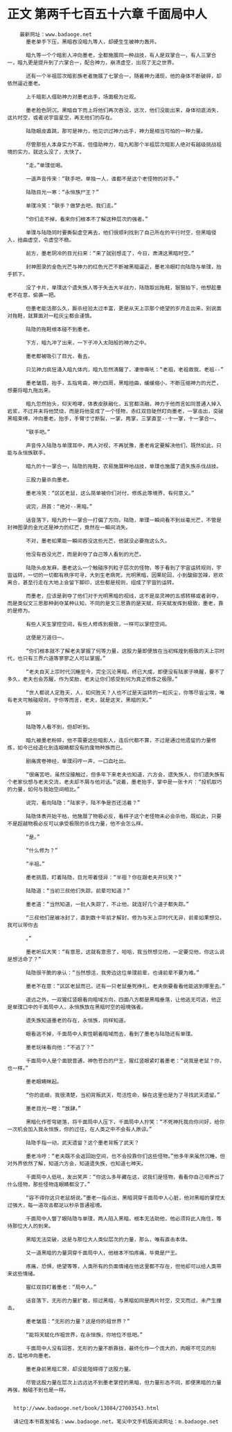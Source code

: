 # 正文 第两千七百五十六章 千面局中人
        最新网址：www.badaoge.net
          墨老单手下压，黑暗吞没暗九等人，却硬生生被神力轰开。
      
          暗九等一个个暗影人冲向墨老，全都施展同一种战技，有人是双掌合一，有人三掌合一，暗九更是提升到了六掌合一，配合神力，崩溃虚空，出现了无之世界。
      
          还有一个半祖层次暗影族老者施展了七掌合一，随着神力涌现，他的身体不断破碎，却依然逼近墨老。
      
          上千暗影人借助神力对墨老出手，场面极为壮观。
      
          墨老脸色阴沉，黑暗自下而上将他们再次吞没，这次，他们没能出来，身体彻底消失，这片时空，或者说宇宙星空，再无他们的存在。
      
          陆隐眼皮直跳，那可是神力，他见识过神力出手，神力是相当可怕的一种力量。
      
          尽管那些人本身实力不高，但借助神力，暗九和那个半祖层次暗影人绝对有越级挑战祖境的实力，就这么没了，太快了。
      
          “走。”单璞低喝。
      
          一道声音传来：“联手吧，单独一人，谁都不是这个老怪物的对手。”
      
          陆隐目光一寒：“永恒族尸王？”
      
          单璞冷笑：“联手？做梦去吧，我们走。”
      
          “你们走不掉，看来你们根本不了解这种层次的强者。”
      
          单璞与陆隐同时要撕裂虚空离去，他们很顺利找到了自己所在的平行时空，但黑暗侵入，扭曲虚空，令虚空不稳。
      
          前方，墨老阴冷的目光扫来：“来了就别想走了，今日，肃清这黑暗时空。”
      
          封神图录的金色光芒与神力的红色光芒不断被黑暗逼近，墨老冷眼盯向陆隐与单璞，抬手抓下。
      
          没了卡片，单璞这个遗失族人等于失去大半战力，陆隐取出拖鞋，狠狠拍下，他想趁墨老不在意，偷袭一把。
      
          但墨老能活那么久，厮杀经验太过丰富，更是从天上宗那个绝望的岁月走出来，别说面对拖鞋，就算面对一粒灰尘都会谨慎。
      
          陆隐的拖鞋根本碰不到墨老。
      
          下方，暗九冲了出来，一下子冲入太阳般的神力之中。
      
          墨老都被吸引了目光，看去。
      
          只见神力疯狂涌入暗九体内，暗九忽然清醒了，凄惨嘶吼：“老祖，老祖救我，老祖--”
      
          墨老皱眉，抬手，五指弯曲，神力四周，黑暗扭曲，缓缓缩小，不断压缩神力的光芒，想要将暗九拖出来。
      
          暗九忽然抬头，仰天咆哮，体表皮肤融化，五官都浇融，神力于他而言如同普通人掉入岩浆，不过并未将他焚烧，而是将他变成了一个怪物，赤红双目陡然盯向墨老，一掌击出，突破黑暗束缚，冲向墨老，抬手，手臂寸寸断裂，一掌，两掌，三掌直至--十一掌，十一掌合一。
      
          “联手吧。”
      
          声音传入陆隐与单璞耳中，两人对视，不再犹豫，墨老肯定要解决他们，既然如此，只能与永恒族联手。
      
          暗九的十一掌合一，陆隐的拖鞋，农易施展种地战技，单璞也施展了遗失族杀伐战技。
      
          三股力量杀向墨老。
      
          墨老冷笑：“区区老鼠，这么简单被你们对付，修炼此等境界，有何意义。”
      
          说完，昂首：“绝对--黑暗。”
      
          话音落下，暗九的十一掌合一打偏了方向，陆隐，单璞一瞬间看不到丝毫光芒，不管是封神图录的金光还是神力的红芒，竟然在一瞬间消失。
      
          不对，墨老如果能一瞬间吞没这些光芒，他就没必要拖这么久。
      
          他没有吞没光芒，而是剥夺了自己等人看到的光芒。
      
          陆隐头皮发麻，墨老这么一个触碰序列粒子层次的怪物，等于看到了宇宙运转规则，宇宙运转，一切的一切都有秩序可寻，大到生老病死，光明黑暗，因果轮回，小到酸甜苦辣，悲欢离合，甚至行走在大地上会留下脚印，这些都是规则，组成了宇宙的运转。
      
          而墨老，应该是剥夺了他们对于光明黑暗的视线，这不是巫灵神的五感转移或者剥夺，而是类似文三思那种剥夺某种认知，不同的是文三思靠的是天赋，将天赋发挥到极致，墨老，靠的是修为。
      
          有些人天生掌控空间，有些人修炼到极致，一样可以掌控空间。
      
          这便是万道归一。
      
          “你们根本就不了解老夫掌握了何等力量，这股力量即便放在当初辉煌到极致的天上宗时代，也只有三界六道等寥寥之人可以掌握。”
      
          “老夫自天上宗时代沉睡至今，完全沉沦黑暗，终已大成，即便没有陆家子唤醒，要不了多久，老夫也会苏醒，作为奖励，老夫让你们感受到何为真正修炼之极限。”
      
          “世人都说人定胜天，人，如何胜天？人也不过是天运转的一粒灰尘，你等尽皆尘埃，唯有老夫可触碰规则，于你等而言，老夫，就是这天，黑暗的天。”
      
          砰
      
          陆隐等人看不到，但却听到。
      
          暗九被墨老粉碎，他不需要这些暗影人，连后代都不算，不过是通过他遗留的力量修炼，如今已经退化到连眼睛都没有的废物种族而已。
      
          剧痛席卷神经，单璞闷哼一声，一口血吐出。
      
          “很痛苦吧，虽然没接触过，但多年下来老夫也知道，六方会，遗失族人，你们遗失族有个老家伙想与老夫交流，老夫却不屑与他对话。”说着，墨老抬手，掌中是一张卡片：“投机取巧的力量，如何与我始空间相比。”
      
          说完，看向陆隐：“陆家子，陆不争是否还活着？”
      
          陆隐体表开始干枯，他施展了物极必反，看样子这个老怪物未必会杀他，既如此，只要不是超越物极必反可以承受极限的杀伐力量，他不会怎么样。
      
          “是。”
      
          “什么修为？”
      
          “半祖。”
      
          墨老挑眉，盯着陆隐，目光带着怪异：“半祖？你在跟老夫开玩笑？”
      
          陆隐道：“当初三叔他们失踪，前辈可知道？”
      
          墨老道：“当然知道，一批人失踪了，不止他，就连好几个道子都失踪。”
      
          “三叔他们是被冰封了，直到数十年前才解封，修为与天上宗时代无异，前辈如果想见，我可以带你去
      
          。”
      
          墨老听后大笑：“有意思，这就有意思了，哈哈，我当然想见他，一定要见他，你这么说是想活命了？”
      
          陆隐很干脆的承认：“当然想活，我旁边这位单璞前辈，也请前辈不要为难。”
      
          墨老不在意：“区区老鼠而已，还有一只老鼠垂死挣扎，老夫倒要看看他能逃到哪里去。”
      
          遥远之外，一双猩红竖眼看向暗域方向，四面八方都是黑暗垂落，让他逃无可逃，他正是单璞口中的千面局中人，永恒族放在黑暗时空的祖境强者。
      
          遗失族知道墨老的存在，永恒族，同样知道。
      
          眼看逃不掉，千面局中人索性朝着暗域而去，看到了墨老与陆隐还有单璞。
      
          墨老玩味看向他：“不逃了？”
      
          千面局中人是个面貌普通，神色苍白的尸王，猩红竖眼紧盯着墨老：“说我是老鼠？你，也一样。”
      
          墨老眼睛眯起。
      
          “你的底细，我很清楚，当初背叛武天，苟活性命，躲在这里也是为了寻找武天遗留。”
      
          墨老目光一瞪：“放肆。”
      
          黑暗化作苍穹砸落，将千面局中人压下，千面局中人狞笑：“不死神托我向你问好，给你一次机会加入我永恒族，你的过往，在人类之中不会有人原谅。”
      
          陆隐手指一动，武天遗留？这个墨老背叛了武天？
      
          墨老冷哼：“老夫既不会返回始空间，也不会投靠你们这些怪物。”他多年来虽然沉睡，但对外界依然了解，知道六方会，知道遗失族，也知道七神天。
      
          千面局中人低吼，发出笑声：“你这么多年藏在这，说我们是怪物，看看你自己培养出了什么怪物，那些怪物连眼睛都没了。”
      
          “容不得你这只老鼠胡说。”墨老一指点出，黑暗洞穿千面局中人心脏，他对黑暗的掌控太过强大，每一道攻击都足以秒杀普通祖境。
      
          千面局中人瞥了眼陆隐与单璞，两人陷入黑暗，根本无法助他，他必须将此人拖住，等待那位大人的到来。
      
          黑暗无法突破，这是与那位大人类似层次的力量，那么，唯有直击本体。
      
          又一道黑暗的力量洞穿千面局中人，他根本不怕疼痛，毕竟是尸王。
      
          疼痛，恐惧，绝望等等，人类所有的负面情绪在他这里都不存在，但他却可以给人类带来这些情绪。
      
          猩红双目盯着墨老：“局中人。”
      
          话音落下，无形的力量扩散，掠过黑暗，与黑暗如同是两片时空，交叉而过，未产生撞击。
      
          墨老皱眉：“无形的力量？这是你的祖世界？”
      
          “能将天赋化作祖世界，在永恒族，你地位不低吧。”
      
          千面局中人没有回答，无形的力量不断靠拢，最终化作一个庞大的，肉眼不可见的形态，猛地冲向墨老。
      
          墨老身前黑暗汇聚，却没能阻碍得了这股力量。
      
          尽管这股力量在层次上远远达不到墨老掌控的黑暗，但力量形态不同，即便黑暗的力量再强，触碰不到也是一样。
      
      
      http://www.badaoge.net/book/13084/27003543.html
      
      请记住本书首发域名：www.badaoge.net。笔尖中文手机版阅读网址：m.badaoge.net